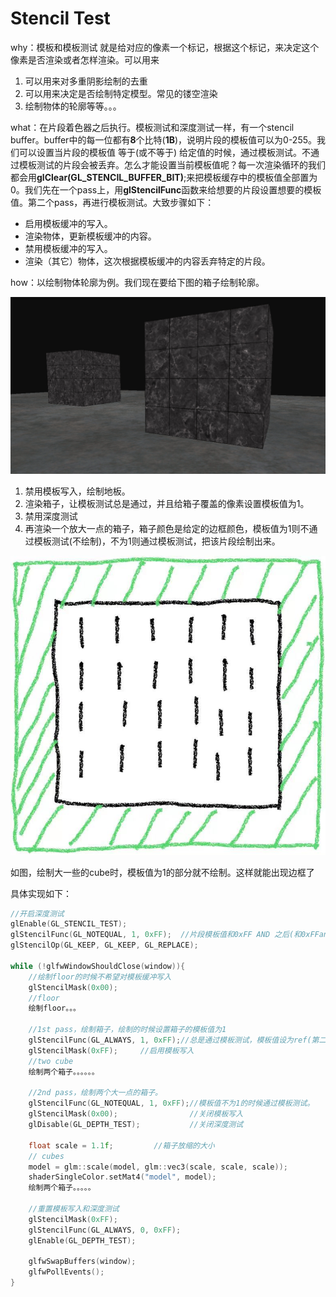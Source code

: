 # Stencil Test

why：模板和模板测试 就是给对应的像素一个标记，根据这个标记，来决定这个像素是否渲染或者怎样渲染。可以用来

1. 可以用来对多重阴影绘制的去重
2. 可以用来决定是否绘制特定模型。常见的镂空渲染
3. 绘制物体的轮廓等等。。。

what：在片段着色器之后执行。模板测试和深度测试一样，有一个stencil buffer。buffer中的每一位都有**8**个比特(**1B**)，说明片段的模板值可以为0-255。我们可以设置当片段的模板值 等于(或不等于) 给定值的时候，通过模板测试。不通过模板测试的片段会被丢弃。怎么才能设置当前模板值呢？每一次渲染循环的我们都会用**glClear(GL_STENCIL_BUFFER_BIT)**;来把模板缓存中的模板值全部置为0。我们先在一个pass上，用**glStencilFunc**函数来给想要的片段设置想要的模板值。第二个pass，再进行模板测试。大致步骤如下：

- 启用模板缓冲的写入。
- 渲染物体，更新模板缓冲的内容。
- 禁用模板缓冲的写入。
- 渲染（其它）物体，这次根据模板缓冲的内容丢弃特定的片段。

how：以绘制物体轮廓为例。我们现在要给下图的箱子绘制轮廓。

![mkdocs](images/1.png)

1. 禁用模板写入，绘制地板。
2. 渲染箱子，让模板测试总是通过，并且给箱子覆盖的像素设置模板值为1。
3. 禁用深度测试
4. 再渲染一个放大一点的箱子，箱子颜色是给定的边框颜色，模板值为1则不通过模板测试(不绘制)，不为1则通过模板测试，把该片段绘制出来。

![mkocs](images/cube.jpg)

如图，绘制大一些的cube时，模板值为1的部分就不绘制。这样就能出现边框了

具体实现如下：

```c++
//开启深度测试
glEnable(GL_STENCIL_TEST);
glStencilFunc(GL_NOTEQUAL, 1, 0xFF);  //片段模板值和0xFF AND 之后(和0xFFand的结果其实就是自己)，若不为1，则不通过模板测试。
glStencilOp(GL_KEEP, GL_KEEP, GL_REPLACE);

while (!glfwWindowShouldClose(window)){
    //绘制floor的时候不希望对模板缓冲写入
    glStencilMask(0x00);
    //floor
    绘制floor。。。

    //1st pass，绘制箱子，绘制的时候设置箱子的模板值为1
    glStencilFunc(GL_ALWAYS, 1, 0xFF);//总是通过模板测试，模板值设为ref(第二个参数)
    glStencilMask(0xFF);     //启用模板写入
    //two cube
    绘制两个箱子。。。。。。

    //2nd pass，绘制两个大一点的箱子。
    glStencilFunc(GL_NOTEQUAL, 1, 0xFF);//模板值不为1的时候通过模板测试。
    glStencilMask(0x00);                //关闭模板写入
    glDisable(GL_DEPTH_TEST);           //关闭深度测试

    float scale = 1.1f;         //箱子放缩的大小
    // cubes
    model = glm::scale(model, glm::vec3(scale, scale, scale));
    shaderSingleColor.setMat4("model", model);
    绘制两个箱子。。。。。
    
    //重置模板写入和深度测试
    glStencilMask(0xFF);
    glStencilFunc(GL_ALWAYS, 0, 0xFF);
    glEnable(GL_DEPTH_TEST);

    glfwSwapBuffers(window);
    glfwPollEvents();
}
```
